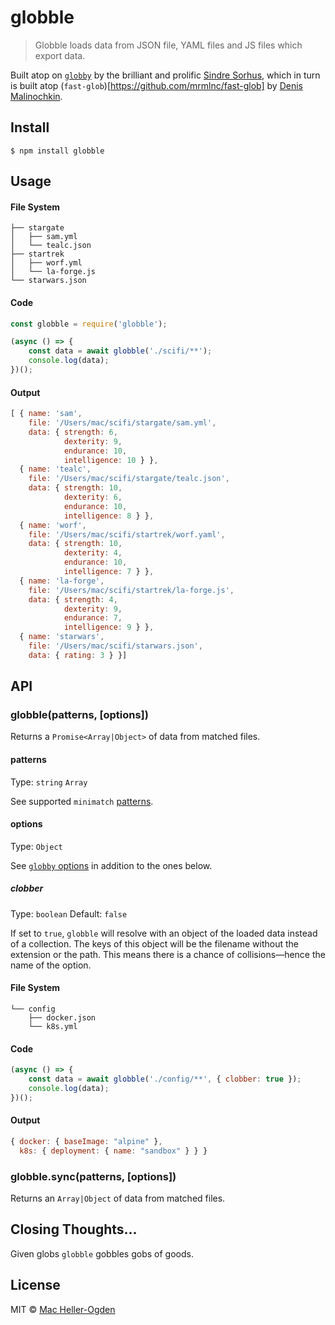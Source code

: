 # globble

> Globble loads data from JSON file, YAML files and JS files which export data.

Built atop on [`globby`](https://github.com/sindresorhus/globby) by the brilliant and prolific [Sindre Sorhus](https://github.com/sindresorhus), which in turn is built atop (`fast-glob`)[https://github.com/mrmlnc/fast-glob] by [Denis Malinochkin](https://github.com/mrmlnc).

## Install

```
$ npm install globble
```

## Usage

#### File System

```
├── stargate
│   ├── sam.yml
│   └── tealc.json
├── startrek
│   ├── worf.yml
│   └── la-forge.js
└── starwars.json
```

#### Code

```js
const globble = require('globble');

(async () => {
    const data = await globble('./scifi/**');
    console.log(data);
})();
```

#### Output

```js
[ { name: 'sam',
    file: '/Users/mac/scifi/stargate/sam.yml',
    data: { strength: 6,
            dexterity: 9,
            endurance: 10,
            intelligence: 10 } },
  { name: 'tealc',
    file: '/Users/mac/scifi/stargate/tealc.json',
    data: { strength: 10,
            dexterity: 6,
            endurance: 10,
            intelligence: 8 } },
  { name: 'worf',
    file: '/Users/mac/scifi/startrek/worf.yaml',
    data: { strength: 10,
            dexterity: 4,
            endurance: 10,
            intelligence: 7 } },
  { name: 'la-forge',
    file: '/Users/mac/scifi/startrek/la-forge.js',
    data: { strength: 4,
            dexterity: 9,
            endurance: 7,
            intelligence: 9 } },
  { name: 'starwars',
    file: '/Users/mac/scifi/starwars.json',
    data: { rating: 3 } }]
```

## API

### globble(patterns, [options])

Returns a `Promise<Array|Object>` of data from matched files.

#### patterns

Type: `string` `Array`

See supported `minimatch` [patterns](https://github.com/isaacs/minimatch#usage).

#### options

Type: `Object`

See [`globby` options](https://github.com/sindresorhus/globby#options) in addition to the ones below.

##### clobber

Type: `boolean`
Default: `false`

If set to `true`, `globble` will resolve with an object of the loaded data instead of a collection. The keys of this object will be the filename without the extension or the path. This means there is a chance of collisions—hence the name of the option.

#### File System

```
└── config
    ├── docker.json
    └── k8s.yml
```

#### Code

```js
(async () => {
    const data = await globble('./config/**', { clobber: true });
    console.log(data);
})();
```

#### Output

```js
{ docker: { baseImage: "alpine" },
  k8s: { deployment: { name: "sandbox" } } }
```

### globble.sync(patterns, [options])

Returns an `Array|Object` of data from matched files.


## Closing Thoughts...

Given globs `globble` gobbles gobs of goods.

## License

MIT © [Mac Heller-Ogden](https://github.com/machellerogden)
